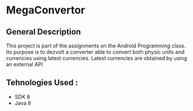 # MegaConvertor #

## General Description ##

This project is part of the assignments on the Android Programming class. Its purpose is to dezvolt a converter able to convert both physic units and currencies using latest currencies.
Latest currencies are obtained by using an external API

## Tehnologies Used : ##

 * SDK 8
 * Java 8
